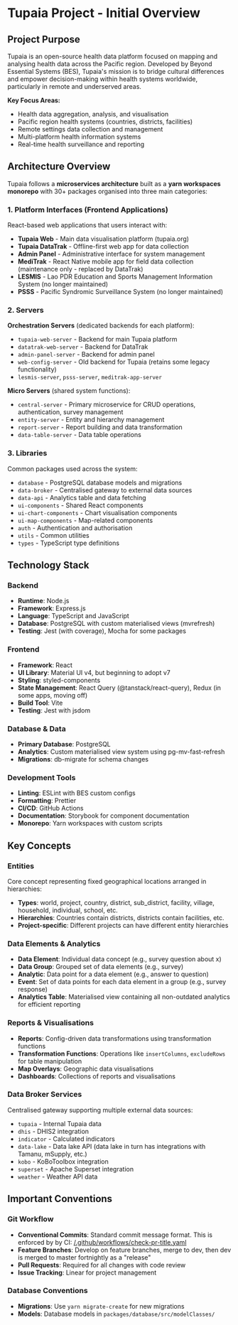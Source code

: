 # Tupaia Project - Initial Overview

## Project Purpose

Tupaia is an open-source health data platform focused on mapping and analysing health data across the Pacific region. Developed by Beyond Essential Systems (BES), Tupaia's mission is to bridge cultural differences and empower decision-making within health systems worldwide, particularly in remote and underserved areas.

**Key Focus Areas:**

- Health data aggregation, analysis, and visualisation
- Pacific region health systems (countries, districts, facilities)
- Remote settings data collection and management
- Multi-platform health information systems
- Real-time health surveillance and reporting

## Architecture Overview

Tupaia follows a **microservices architecture** built as a **yarn workspaces monorepo** with 30+ packages organised into three main categories:

### 1. Platform Interfaces (Frontend Applications)

React-based web applications that users interact with:

- **Tupaia Web** - Main data visualisation platform (tupaia.org)
- **Tupaia DataTrak** - Offline-first web app for data collection
- **Admin Panel** - Administrative interface for system management
- **MediTrak** - React Native mobile app for field data collection (maintenance only - replaced by DataTrak)
- **LESMIS** - Lao PDR Education and Sports Management Information System (no longer maintained)
- **PSSS** - Pacific Syndromic Surveillance System (no longer maintained)

### 2. Servers

**Orchestration Servers** (dedicated backends for each platform):

- `tupaia-web-server` - Backend for main Tupaia platform
- `datatrak-web-server` - Backend for DataTrak
- `admin-panel-server` - Backend for admin panel
- `web-config-server` - Old backend for Tupaia (retains some legacy functionality)
- `lesmis-server`, `psss-server`, `meditrak-app-server`

**Micro Servers** (shared system functions):

- `central-server` - Primary microservice for CRUD operations, authentication, survey management
- `entity-server` - Entity and hierarchy management
- `report-server` - Report building and data transformation
- `data-table-server` - Data table operations

### 3. Libraries

Common packages used across the system:

- `database` - PostgreSQL database models and migrations
- `data-broker` - Centralised gateway to external data sources
- `data-api` - Analytics table and data fetching
- `ui-components` - Shared React components
- `ui-chart-components` - Chart visualisation components
- `ui-map-components` - Map-related components
- `auth` - Authentication and authorisation
- `utils` - Common utilities
- `types` - TypeScript type definitions

## Technology Stack

### Backend

- **Runtime**: Node.js
- **Framework**: Express.js
- **Language**: TypeScript and JavaScript
- **Database**: PostgreSQL with custom materialised views (mvrefresh)
- **Testing**: Jest (with coverage), Mocha for some packages

### Frontend

- **Framework**: React
- **UI Library**: Material UI v4, but beginning to adopt v7
- **Styling**: styled-components
- **State Management**: React Query (@tanstack/react-query), Redux (in some apps, moving off)
- **Build Tool**: Vite
- **Testing**: Jest with jsdom

### Database & Data

- **Primary Database**: PostgreSQL
- **Analytics**: Custom materialised view system using pg-mv-fast-refresh
- **Migrations**: db-migrate for schema changes

### Development Tools

- **Linting**: ESLint with BES custom configs
- **Formatting**: Prettier
- **CI/CD**: GitHub Actions
- **Documentation**: Storybook for component documentation
- **Monorepo**: Yarn workspaces with custom scripts

## Key Concepts

### Entities

Core concept representing fixed geographical locations arranged in hierarchies:

- **Types**: world, project, country, district, sub_district, facility, village, household, individual, school, etc.
- **Hierarchies**: Countries contain districts, districts contain facilities, etc.
- **Project-specific**: Different projects can have different entity hierarchies

### Data Elements & Analytics

- **Data Element**: Individual data concept (e.g., survey question about x)
- **Data Group**: Grouped set of data elements (e.g., survey)
- **Analytic**: Data point for a data element (e.g., answer to question)
- **Event**: Set of data points for each data element in a group (e.g., survey response)
- **Analytics Table**: Materialised view containing all non-outdated analytics for efficient reporting

### Reports & Visualisations

- **Reports**: Config-driven data transformations using transformation functions
- **Transformation Functions**: Operations like `insertColumns`, `excludeRows` for table manipulation
- **Map Overlays**: Geographic data visualisations
- **Dashboards**: Collections of reports and visualisations

### Data Broker Services

Centralised gateway supporting multiple external data sources:

- `tupaia` - Internal Tupaia data
- `dhis` - DHIS2 integration
- `indicator` - Calculated indicators
- `data-lake` - Data lake API (data lake in turn has integrations with Tamanu, mSupply, etc.)
- `kobo` - KoBoToolbox integration
- `superset` - Apache Superset integration
- `weather` - Weather API data

## Important Conventions

### Git Workflow

- **Conventional Commits**: Standard commit message format. This is enforced by by CI: [/.github/workflows/check-pr-title.yaml](/.github/workflows/check-pr-title.yaml)
- **Feature Branches**: Develop on feature branches, merge to dev, then dev is merged to master fortnightly as a "release"
- **Pull Requests**: Required for all changes with code review
- **Issue Tracking**: Linear for project management

### Database Conventions

- **Migrations**: Use `yarn migrate-create` for new migrations
- **Models**: Database models in `packages/database/src/modelClasses/`
